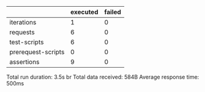 <table class="GeneratedTable">
  <thead>
    <tr>
      <th></th>
      <th>executed</th>
      <th>failed</th>
    </tr>
  </thead>
  <tbody>
    <tr>
      <td>iterations</td>
      <td>1</td>
      <td>0</td>
    </tr>
    <tr>
      <td>requests</td>
      <td>6</td>
      <td>0</td>
    </tr>
    <tr>
      <td>test-scripts</td>
      <td>6</td>
      <td>0</td>
    </tr>
    <tr>
      <td>prerequest-scripts</td>
      <td>0</td>
      <td>0</td>
    </tr>
    <tr>
      <td>assertions</td>
      <td>9</td>
      <td>0</td>
    </tr>
  </tbody>
</table>

 Total run duration: 3.5s   br 
 Total data received: 584B
 Average response time: 500ms
